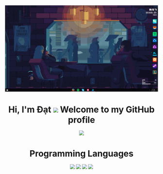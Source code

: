 <p align="center">
  <a href="https://github.com/dat-hoangnguyentuandat/dat-hoangnguyentuandat/blob/main/Banner.gif"><img src="Banner.gif" alt="Banner"></a>
</p>

<h1 align="center">Hi, I'm Đạt <img src="https://github.com/dat-hoangnguyentuandat/dat-hoangnguyentuandat/blob/main/Image/Hello.gif" width="5%"></a> Welcome to my GitHub profile</h1>

<p align="center">
  <a href="https://github.com/dat-hoangnguyentuandat"><img src="https://github-readme-stats.vercel.app/api?username=dat-hoangnguyentuandat&show_icons=true&theme=transparent"></a>
</p>

<h1 align="center">Programming Languages</h1>
<p align="center">
<a <h1 align="center">
  <img src = 'https://github.com/dat-hoangnguyentuandat/dat-hoangnguyentuandat/blob/main/Image/C.svg' width='50'/>
  <img src = 'https://github.com/dat-hoangnguyentuandat/dat-hoangnguyentuandat/blob/main/Image/CPP.svg' width='50'/> 
  <img src = 'https://github.com/dat-hoangnguyentuandat/dat-hoangnguyentuandat/blob/main/Image/Dart.svg' width='45'/>
  <img src = 'https://github.com/dat-hoangnguyentuandat/dat-hoangnguyentuandat/blob/main/Image/C#.svg' width='45'/>
</a>
</p>

<!--
**edisonlee55/edisonlee55** is a ✨ _special_ ✨ repository because its `README.md` (this file) appears on your GitHub profile.

Here are some ideas to get you started:

- 🔭 I’m currently working on ...
- 🌱 I’m currently learning ...
- 👯 I’m looking to collaborate on ...
- 🤔 I’m looking for help with ...
- 💬 Ask me about ...
- 📫 How to reach me: ...
- 😄 Pronouns: ...
- ⚡ Fun fact: ...
-->
